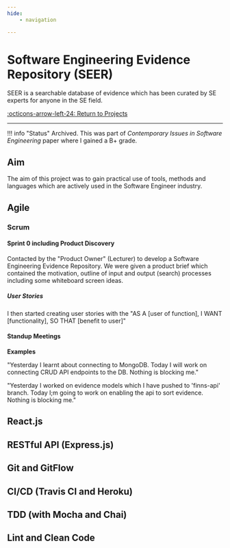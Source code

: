 ```yaml
---
hide:
    - navigation

---
```


# Software Engineering Evidence Repository (SEER)

SEER is a searchable database of evidence which has been curated by SE experts for anyone in the SE field.

[:octicons-arrow-left-24: Return to Projects](/Projects/)

---

!!! info "Status"
    Archived. This was part of *Contemporary Issues in Software Engineering* paper where I gained a B+ grade.

## Aim

The aim of this project was to gain practical use of tools, methods and languages which are actively used in the Software Engineer industry.

## Agile

### Scrum

#### Sprint 0 including Product Discovery

Contacted by the "Product Owner" (Lecturer) to develop a Software Engineering Evidence Repository. We were given a product brief which contained the motivation, outline of input and output (search) processes including some whiteboard screen ideas.

##### User Stories

I then started creating user stories with the "AS A [user of function], I WANT [functionality], SO THAT [benefit to user]"

#### Standup Meetings

**Examples**

"Yesterday I learnt about connecting to MongoDB. Today I will work on connecting CRUD API endpoints to the DB. Nothing is blocking me."

"Yesterday I worked on evidence models which I have pushed to 'finns-api' branch. Today I;m going to work on enabling the api to sort evidence. Nothing is blocking me." 

## React.js

## RESTful API (Express.js)

## Git and GitFlow

## CI/CD (Travis CI and Heroku)

## TDD (with Mocha and Chai)

## Lint and Clean Code

## 
